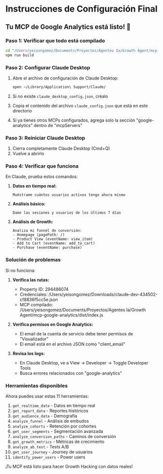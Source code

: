 # Instrucciones de Configuración Final

## Tu MCP de Google Analytics está listo! 🎉

### Paso 1: Verificar que todo está compilado
```bash
cd "/Users/yeisongomez/Documents/Proyectos/Agentes Ia/Growth Agent/mcp-google-analytics"
npm run build
```

### Paso 2: Configurar Claude Desktop

1. Abre el archivo de configuración de Claude Desktop:
   ```bash
   open ~/Library/Application\ Support/Claude/
   ```

2. Si no existe `claude_desktop_config.json`, créalo

3. Copia el contenido del archivo `claude_config.json` que está en este directorio

4. Si ya tienes otros MCPs configurados, agrega solo la sección "google-analytics" dentro de "mcpServers"

### Paso 3: Reiniciar Claude Desktop

1. Cierra completamente Claude Desktop (Cmd+Q)
2. Vuelve a abrirlo

### Paso 4: Verificar que funciona

En Claude, prueba estos comandos:

1. **Datos en tiempo real:**
   ```
   Muéstrame cuántos usuarios activos tengo ahora mismo
   ```

2. **Análisis básico:**
   ```
   Dame las sesiones y usuarios de los últimos 7 días
   ```

3. **Análisis de Growth:**
   ```
   Analiza mi funnel de conversión: 
   - Homepage (pagePath: /)
   - Product View (eventName: view_item)
   - Add to Cart (eventName: add_to_cart)
   - Purchase (eventName: purchase)
   ```

### Solución de problemas

Si no funciona:

1. **Verifica las rutas:**
   - Property ID: 294486074
   - Credenciales: /Users/yeisongomez/Downloads/claude-dev-434502-cf8836f5cc5e.json
   - MCP compilado: /Users/yeisongomez/Documents/Proyectos/Agentes Ia/Growth Agent/mcp-google-analytics/dist/index.js

2. **Verifica permisos en Google Analytics:**
   - El email de la cuenta de servicio debe tener permisos de "Visualizador"
   - El email está en el archivo JSON como "client_email"

3. **Revisa los logs:**
   - En Claude Desktop, ve a View → Developer → Toggle Developer Tools
   - Busca errores relacionados con "google-analytics"

### Herramientas disponibles

Ahora puedes usar estas 11 herramientas:

1. `get_realtime_data` - Datos en tiempo real
2. `get_report_data` - Reportes históricos
3. `get_audience_data` - Demografía
4. `analyze_funnel` - Análisis de embudos
5. `analyze_cohorts` - Retención por cohortes
6. `get_user_segments` - Segmentación avanzada
7. `analyze_conversion_paths` - Caminos de conversión
8. `get_growth_metrics` - Métricas de crecimiento
9. `analyze_ab_test` - Tests A/B
10. `get_user_journey` - Journey de usuarios
11. `identify_power_users` - Power users

¡Tu MCP está listo para hacer Growth Hacking con datos reales!